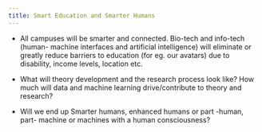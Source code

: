 ```yaml
---
title: Smart Education and Smarter Humans
---
```


+ All campuses will be smarter and connected. Bio-tech and info-tech (human- machine interfaces and artificial intelligence) will eliminate or greatly reduce barriers to education (for eg. our avatars) due to disability, income levels, location etc.

+ What will theory development and the research process look like? How much will data and machine learning drive/contribute to theory and research?

+ Will we end up Smarter humans, enhanced humans or part -human, part- machine or machines with a human consciousness?
